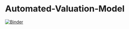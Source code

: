 # Automated-Valuation-Model
[![Binder](https://mybinder.org/badge_logo.svg)](https://mybinder.org/v2/gh/prarnamehta/AVM/HEAD?filepath=Automated%20valuation%20model.ipynb)

